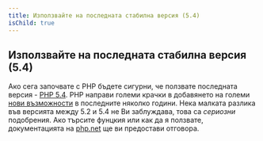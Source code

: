 ```yaml
---
title: Използвайте на последната стабилна версия (5.4)
isChild: true
---
```


## Използвайте на последната стабилна версия (5.4)

Ако сега започвате с PHP бъдете сигурни, че ползвате последната версия - [PHP 5.4][php-release]. PHP направи големи крачки в добавянето на големи [нови възможности](#language_highlights) в последните няколко години. Нека малката разлика във версията между 5.2 и 5.4 не Ви заблуждава, това са _сериозни_ подобрения. Ако търсите фунцкия или как да я ползвате, документацията на [php.net][php-docs] ще ви предостави отговора.

[php-release]: http://www.php.net/downloads.php
[php-docs]: http://www.php.net/manual/en/
